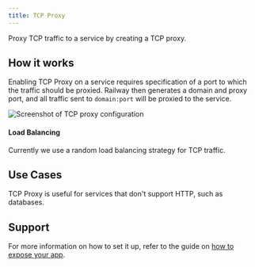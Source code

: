 ```yaml
---
title: TCP Proxy
---
```


Proxy TCP traffic to a service by creating a TCP proxy. 

## How it works

Enabling TCP Proxy on a service requires specification of a port to which the traffic should be proxied.  Railway then generates a domain and proxy port, and all traffic sent to `domain:port` will be proxied to the service. 

<Image
src="https://res.cloudinary.com/railway/image/upload/v1694217808/docs/screenshot-2023-09-08-20.02.55_hhxn0a.png"
alt="Screenshot of TCP proxy configuration"
layout="responsive"
width={700} height={225} quality={100} />

#### Load Balancing 

Currently we use a random load balancing strategy for TCP traffic.

## Use Cases

TCP Proxy is useful for services that don't support HTTP, such as databases.

## Support

For more information on how to set it up, refer to the guide on [how to expose your app](/how-to/exposing-your-app#tcp-proxying).